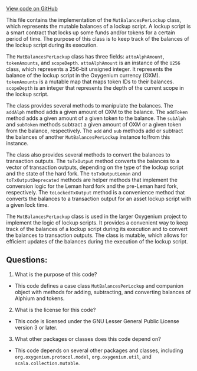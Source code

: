 [View code on GitHub](https://github.com/oxygenium/oxygenium/protocol/src/main/scala/org/oxygenium/protocol/vm/MutBalancesPerLockup.scala)

This file contains the implementation of the `MutBalancesPerLockup` class, which represents the mutable balances of a lockup script. A lockup script is a smart contract that locks up some funds and/or tokens for a certain period of time. The purpose of this class is to keep track of the balances of the lockup script during its execution.

The `MutBalancesPerLockup` class has three fields: `attoAlphAmount`, `tokenAmounts`, and `scopeDepth`. `attoAlphAmount` is an instance of the `U256` class, which represents a 256-bit unsigned integer. It represents the balance of the lockup script in the Oxygenium currency (OXM). `tokenAmounts` is a mutable map that maps token IDs to their balances. `scopeDepth` is an integer that represents the depth of the current scope in the lockup script.

The class provides several methods to manipulate the balances. The `addAlph` method adds a given amount of OXM to the balance. The `addToken` method adds a given amount of a given token to the balance. The `subAlph` and `subToken` methods subtract a given amount of OXM or a given token from the balance, respectively. The `add` and `sub` methods add or subtract the balances of another `MutBalancesPerLockup` instance to/from this instance.

The class also provides several methods to convert the balances to transaction outputs. The `toTxOutput` method converts the balances to a vector of transaction outputs, depending on the type of the lockup script and the state of the hard fork. The `toTxOutputLeman` and `toTxOutputDeprecated` methods are helper methods that implement the conversion logic for the Leman hard fork and the pre-Leman hard fork, respectively. The `toLockedTxOutput` method is a convenience method that converts the balances to a transaction output for an asset lockup script with a given lock time.

The `MutBalancesPerLockup` class is used in the larger Oxygenium project to implement the logic of lockup scripts. It provides a convenient way to keep track of the balances of a lockup script during its execution and to convert the balances to transaction outputs. The class is mutable, which allows for efficient updates of the balances during the execution of the lockup script.
## Questions: 
 1. What is the purpose of this code?
- This code defines a case class `MutBalancesPerLockup` and companion object with methods for adding, subtracting, and converting balances of Alphium and tokens.

2. What is the license for this code?
- This code is licensed under the GNU Lesser General Public License version 3 or later.

3. What other packages or classes does this code depend on?
- This code depends on several other packages and classes, including `org.oxygenium.protocol.model`, `org.oxygenium.util`, and `scala.collection.mutable`.